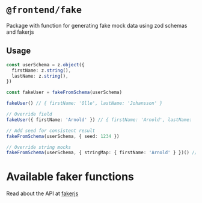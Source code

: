 # `@frontend/fake`

Package with function for generating fake mock data using zod schemas and fakerjs

## Usage

```typescript
const userSchema = z.object({
  firstName: z.string(),
  lastName: z.string(),
})

const fakeUser = fakeFromSchema(userSchema)

fakeUser() // { firstName: 'Olle', lastName: 'Johansson' }

// Override field
fakeUser({ firstName: 'Arnold' }) // { firstName: 'Arnold', lastName: 'Johansson' }

// Add seed for consistent result
fakeFromSchema(userSchema, { seed: 1234 })

// Override string mocks
fakeFromSchema(userSchema, { stringMap: { firstName: 'Arnold' } })() // { firstName: 'Arnold', lastName: 'Johansson' }
```

# Available faker functions

Read about the API at [fakerjs](https://fakerjs.dev/api/)
